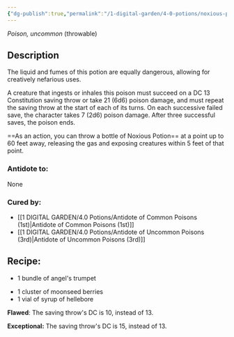 ```yaml
---
{"dg-publish":true,"permalink":"/1-digital-garden/4-0-potions/noxious-potion-5th/"}
---
```


*Poison, uncommon* (throwable)

## Description

The liquid and fumes of this potion are equally dangerous, allowing for creatively nefarious uses. 

A creature that ingests or inhales this poison must succeed on a DC 13 Constitution saving throw or take 21 (6d6) poison damage, and must repeat the saving throw at the start of each of its turns. On each successive failed save, the character takes 7 (2d6) poison damage. After three successful saves, the poison ends.

==As an action, you can throw a bottle of Noxious Potion== at a point up to 60 feet away, releasing the gas and exposing creatures within 5 feet of that point.

### Antidote to: 
None

### Cured by:
- [[1 DIGITAL GARDEN/4.0 Potions/Antidote of Common Poisons (1st)\|Antidote of Common Poisons (1st)]]
- [[1 DIGITAL GARDEN/4.0 Potions/Antidote of Uncommon Poisons (3rd)\|Antidote of Uncommon Poisons (3rd)]]

## Recipe:

- 1 bundle of angel's trumpet
* 1 cluster of moonseed berries
* 1 vial of syrup of hellebore

**Flawed**:
The saving throw's DC is 10, instead of 13.

**Exceptional:** 
The saving throw's DC is 15, instead of 13.